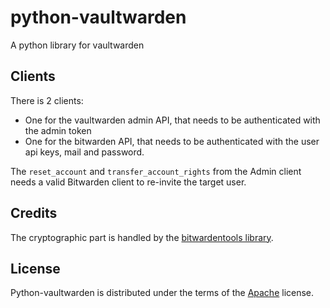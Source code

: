 # python-vaultwarden

A python library for vaultwarden

## Clients

There is 2 clients:

- One for the vaultwarden admin API, that needs to be authenticated with the admin token
- One for the bitwarden API, that needs to be authenticated with the user api keys, mail and password.

The `reset_account` and `transfer_account_rights` from the Admin client needs a valid Bitwarden client to re-invite the
target user.

## Credits

The cryptographic part is handled by the [bitwardentools library](https://github.com/corpusops/bitwardentools).


## License

Python-vaultwarden is distributed under the terms of the [Apache](https://spdx.org/licenses/Apache-2.0.html) license.
